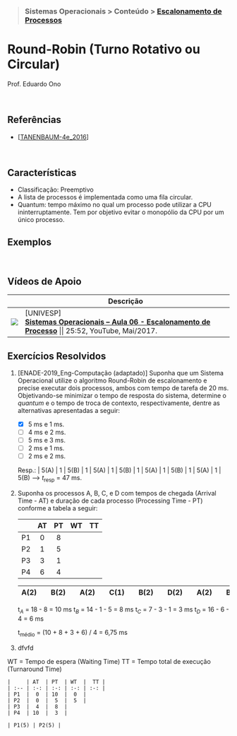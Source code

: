 > ### Sistemas Operacionais > Conteúdo > [Escalonamento de Processos](../escalonamento-de-processos/README.md)

# Round-Robin (Turno Rotativo ou Circular)

Prof. Eduardo Ono

<br>

## Referências

* [[TANENBAUM-4e_2016]]

<br>

## Características

* Classificação: Preemptivo
* A lista de processos é implementada como uma fila circular.
* Quantum: tempo máximo no qual um processo pode utilizar a CPU ininterruptamente. Tem por objetivo evitar o monopólio da CPU por um único processo.


## Exemplos

<br>

## Vídeos de Apoio

|| Descrição |
| :-: | --- |
| [![](https://img.youtube.com/vi/MWbPgxOCrFk/default.jpg)](https://www.youtube.com/watch?v=MWbPgxOCrFk "") | [UNIVESP] <br> [**Sistemas Operacionais – Aula 06 - Escalonamento de Processo**](https://www.youtube.com/watch?v=MWbPgxOCrFk) \|\| 25:52, YouTube, Mai/2017.

## Exercícios Resolvidos

1. [ENADE-2019_Eng-Computação (adaptado)] Suponha que um Sistema Operacional utilize o algoritmo Round-Robin de escalonamento e precise executar dois processos, ambos com tempo de tarefa de 20 ms. Objetivando-se minimizar o tempo de resposta do sistema, determine o _quantum_ e o tempo de troca de contexto, respectivamente, dentre as alternativas apresentadas a seguir:

    * [x] 5 ms e 1 ms.
    * [ ] 4 ms e 2 ms.
    * [ ] 5 ms e 3 ms.
    * [ ] 2 ms e 1 ms.
    * [ ] 2 ms e 2 ms.

    Resp.: | 5(A) | 1 | 5(B) | 1 | 5(A) | 1 | 5(B) | 1 | 5(A) | 1 | 5(B) | 1 | 5(A) | 1 | 5(B) --> _t_<sub>resp</sub> = 47 ms.

1. Suponha os processos A, B, C, e D com tempos de chegada (Arrival Time - AT) e duração de cada processo (Processing Time - PT) conforme a tabela a seguir:

    |     | AT | PT | WT | TT |
    | --: | :-: | :-: | :-: | :-: |
    | P1  |  0 |  8 |   |  |
    | P2  |  1 |  5 |
    | P3  |  3 |  1 |
    | P4  |  6 |  4 |


    | A(2) || B(2) || A(2) || C(1) || B(2) || D(2) || A(2) || B(1) || D(2) || A(2) |
    | --- | --- | --- | --- | --- | --- | --- | --- | --- | --- | --- | --- | --- | --- | --- | --- | --- | --- | --- |

    t<sub>_A_</sub> = 18 - 8 = 10 ms
    t<sub>_B_</sub> = 14 - 1 - 5 = 8 ms
    t<sub>_C_</sub> = 7 - 3 - 1 = 3 ms
    t<sub>_D_</sub> = 16 - 6 - 4 = 6 ms

    t<sub>médio</sub> = (10 + 8 + 3 + 6) / 4 = 6,75 ms

1. dfvfd

WT = Tempo de espera (Waiting Time)
TT = Tempo total de execução (Turnaround Time)

    |     | AT  | PT  | WT  |  TT |
    | :-- | :-: | :-: | :-: | :-: |
    | P1  |  0  | 10  |  0  |
    | P2  |  0  |  5  |  5  |
    | P3  |  4  |  8  |
    | P4  | 10  |  3  |

    | P1(5) | P2(5) |

<br>

[TANENBAUM-4e_2016]: ../../referencias/README.md#TANENBAUM-4e_2016
